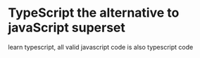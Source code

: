 # TypeScript the alternative to javaScript superset

learn typescript, all valid javascript code is also typescript code

